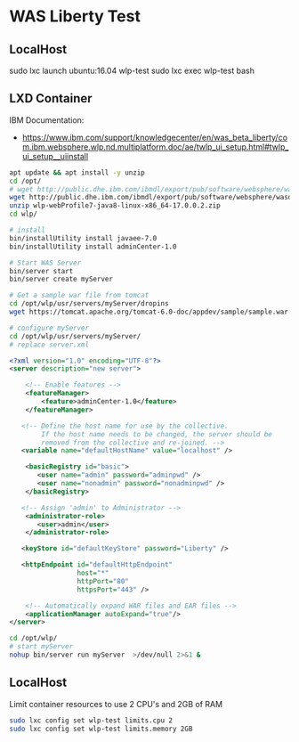 # WAS Liberty Test


## LocalHost

sudo lxc launch ubuntu:16.04 wlp-test
sudo lxc exec wlp-test bash


## LXD Container

IBM Documentation:
 - https://www.ibm.com/support/knowledgecenter/en/was_beta_liberty/com.ibm.websphere.wlp.nd.multiplatform.doc/ae/twlp_ui_setup.html#twlp_ui_setup__uiinstall


```bash
apt update && apt install -y unzip
cd /opt/
# wget http://public.dhe.ibm.com/ibmdl/export/pub/software/websphere/wasdev/downloads/wlp/17.0.0.2/wlp-javaee7-17.0.0.2.zip # does not contain java
wget http://public.dhe.ibm.com/ibmdl/export/pub/software/websphere/wasdev/downloads/wlp/17.0.0.2/wlp-webProfile7-java8-linux-x86_64-17.0.0.2.zip
unzip wlp-webProfile7-java8-linux-x86_64-17.0.0.2.zip
cd wlp/

# install
bin/installUtility install javaee-7.0
bin/installUtility install adminCenter-1.0

# Start WAS Server
bin/server start
bin/server create myServer

# Get a sample war file from tomcat
cd /opt/wlp/usr/servers/myServer/dropins
wget https://tomcat.apache.org/tomcat-6.0-doc/appdev/sample/sample.war

# configure myServer
cd /opt/wlp/usr/servers/myServer/
# replace server.xml
```

```xml
<?xml version="1.0" encoding="UTF-8"?>
<server description="new server">

    <!-- Enable features -->
    <featureManager>
        <feature>adminCenter-1.0</feature>
    </featureManager>

   <!-- Define the host name for use by the collective.
        If the host name needs to be changed, the server should be
        removed from the collective and re-joined. -->
   <variable name="defaultHostName" value="localhost" />

    <basicRegistry id="basic">
       <user name="admin" password="adminpwd" />
       <user name="nonadmin" password="nonadminpwd" />
    </basicRegistry>

   <!-- Assign 'admin' to Administrator -->
    <administrator-role>
       <user>admin</user>
    </administrator-role>

   <keyStore id="defaultKeyStore" password="Liberty" />

   <httpEndpoint id="defaultHttpEndpoint"
                 host="*"
                 httpPort="80"
                 httpsPort="443" />

    <!-- Automatically expand WAR files and EAR files -->
    <applicationManager autoExpand="true"/>
</server>

```
```bash
cd /opt/wlp/
# start myServer
nohup bin/server run myServer  >/dev/null 2>&1 &

```

## LocalHost

Limit container resources to use 2 CPU's and 2GB of RAM

```bash
sudo lxc config set wlp-test limits.cpu 2
sudo lxc config set wlp-test limits.memory 2GB
```
